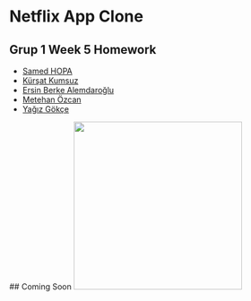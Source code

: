 # Netflix App Clone

## Grup 1 Week 5 Homework
<ul>
<li><a href="https://github.com/SamedHOPA">Samed HOPA</a></li>
<li><a href="https://github.com/kursatkumsuz">Kürşat Kumsuz</a></li>
<li><a href="https://github.com/berkealemdaroglu">Ersin Berke Alemdaroğlu</a></li>
<li><a href="https://github.com/metehanozcan">Metehan Özcan</a></li>
<li><a href="https://github.com/yagizgokce">Yağız Gökçe</a></li>
</ul>
## Coming Soon
<img src="https://user-images.githubusercontent.com/50260160/192140955-2d2f35e1-ac1c-4ac5-9300-f60b80fb24b3.jpeg" width="300">
